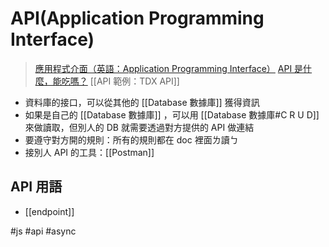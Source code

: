 # API(Application Programming Interface)
> [應用程式介面（英語：Application Programming Interface）](https://zh.wikipedia.org/wiki/%E5%BA%94%E7%94%A8%E7%A8%8B%E5%BA%8F%E6%8E%A5%E5%8F%A3)
>[API 是什麼，能吃嗎？](https://hackmd.io/NnnTQ3gLQIagIsqsp9CiQQ)
> [[API 範例：TDX API]]


- 資料庫的接口，可以從其他的 [[Database 數據庫]] 獲得資訊
- 如果是自己的 [[Database 數據庫]] ，可以用 [[Database 數據庫#C R U D]] 來做讀取，但別人的 DB 就需要透過對方提供的 API 做連結
- 要遵守對方開的規則：所有的規則都在 doc 裡面ㄌ讀ㄅ
- 接別人 API 的工具：[[Postman]]


## API 用語
- [[endpoint]] 


#js #api #async 